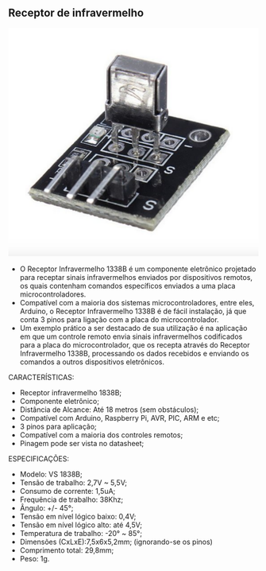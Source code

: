 ## Receptor de infravermelho

![alt text](img/1.png)


- O Receptor Infravermelho 1338B é um componente eletrônico projetado para receptar sinais infravermelhos enviados por dispositivos remotos, os quais contenham comandos específicos enviados a uma placa microcontroladores.
- Compatível com a maioria dos sistemas microcontroladores, entre eles, Arduino, o Receptor Infravermelho 1338B é de fácil instalação, já que conta 3 pinos para ligação com a placa do microcontrolador.
- Um exemplo prático a ser destacado de sua utilização é na aplicação em que um controle remoto envia sinais infravermelhos codificados para a placa do microcontrolador, que os recepta através do Receptor Infravermelho 1338B, processando os dados recebidos e enviando os comandos a outros dispositivos eletrônicos.
 

CARACTERÍSTICAS:
- Receptor infravermelho 1838B;
- Componente eletrônico;
- Distância de Alcance: Até 18 metros (sem obstáculos);
- Compatível com Arduino, Raspberry Pi, AVR, PIC, ARM e etc;
- 3 pinos para aplicação;
- Compatível com a maioria dos controles remotos;
- Pinagem pode ser vista no datasheet;

ESPECIFICAÇÕES:
- Modelo: VS 1838B;
- Tensão de trabalho: 2,7V ~ 5,5V;
- Consumo de corrente: 1,5uA;
- Frequência de trabalho: 38Khz;
- Ângulo: +/- 45°;
- Tensão em nível lógico baixo: 0,4V;
- Tensão em nível lógico alto: até 4,5V;
- Temperatura de trabalho: -20° ~ 85°;
- Dimensões (CxLxE):7,5x6x5,2mm; (ignorando-se os pinos)
- Comprimento total: 29,8mm;
- Peso: 1g. 
